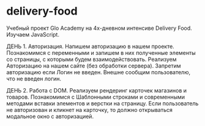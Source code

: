 # delivery-food
Учебный проект Glo Academy на 4х-дневном интенсиве Delivery Food. Изучаем JavaScript.

ДЕНЬ 1. Авторизация.
Напишем авторизацию в нашем проекте.
Познакомимся с переменными и запишем в них полученные элементы со страницы, с которыми будем взаимодействовать.
Реализуем Авторизацию на нашем сайте (без обработки сервера).
Запретим авторизацию если Логин не введен. Внешне сообщим пользователю, что не введен логин.

ДЕНЬ 2. Работа с DOM. 
Реализуем рендеринг карточек магазинов и товаров.
Познакомимся с Шаблонными строками и современными методами вставки элементов и верстки на страницу.
Если пользователь не авторизован и кликнет на карточку, то должно открываться модальное окно с авторизацией.
